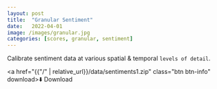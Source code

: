 ```yaml
---
layout: post
title:  "Granular Sentiment"
date:   2022-04-01
image: /images/granular.jpg
categories: [scores, granular, sentiment]
---
```

Calibrate sentiment data at various spatial & temporal ``levels of detail``.

<a href="{{"/" | relative_url}}/data/sentiments1.zip" class="btn btn-info" download>⬇️ Download</a>
